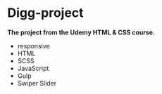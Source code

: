 # Digg-project

**The project from the Udemy HTML & CSS course.**

+ responsive
+ HTML
+ SCSS
+ JavaScript
+ Gulp
+ Swiper Slider
